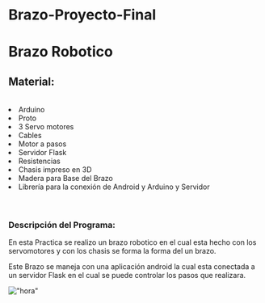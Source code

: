 # Brazo-Proyecto-Final
<h1>Brazo Robotico  </h1>
<h2>Material:</h2><br>
<li>Arduino </li>
<li>Proto  </li>
<li>3 Servo motores</li>
<li>Cables </li>
<li>Motor a pasos</li>
<li>Servidor Flask</li>
<li>Resistencias </li>
<li>Chasis impreso en 3D </li>
<li>Madera para Base del Brazo </li>
<li>Librería para la conexión de Android y Arduino y Servidor </li><br><br>


<h3>Descripción del Programa:</h3>

En esta Practica se realizo un brazo robotico en el cual esta hecho con los servomotores 
y con los chasis se forma la forma del un brazo.

Este Brazo se maneja con una aplicación android la cual esta conectada a un servidor Flask  en el cual se puede controlar 
los pasos que realizara.




!["hora"](https://github.com/AlerzDev/Brazo-Proyecto-Final/blob/master/mensaje.jpg)<br>
